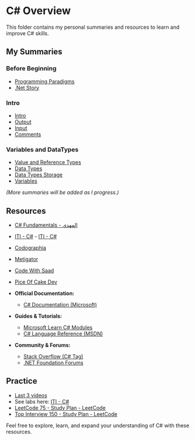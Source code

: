 # C# Overview

This folder contains my personal summaries and resources to learn and improve C# skills.

## My Summaries
### Before Beginning
- [Programming Paradigms](https://share.note.sx/gen1vspf#HXSSBTTf8CXTjxSkWUYI1RD2uztud47bOgLpCu04zNU)
- [.Net Story](https://share.note.sx/eehbb9vy#dCzfwMbmknPrBqiuphXpybtc8SxpPxOU1/ywNT8tKhc)

### Intro
- [Intro](https://share.note.sx/rmkza1md#Zs3f04SdSQJ6DyZ4yNiSAvYyEFJCmbkr+/oQFY8mijY)
- [Output](https://share.note.sx/ak10p20f#/D/dcw3R0THfO5sq+BkDj26zWgndLQGZYF2Wq+rwoz8)
- [Input](https://share.note.sx/k2gpfo5v#csDRwfuv05++U1TDryoPlG6F+VhR5zvl384MppCiWUE)
- [Comments](https://share.note.sx/tle73pra#ztovBOGjfqzd1m274zl9l6+CouJgnlt8V0jtZc9iJoc)

### Variables and DataTypes
- [Value and Reference Types](https://share.note.sx/twttbp49#x0RB8d5NpIJISYZsoBaXbDhLqifqEwDgR/pfTmMfaUo)
- [Data Types](https://share.note.sx/jc5k75u0#s5DYMs0WbpZQGD04kDrtgJ9b+dBGKrxSGFZ7fivW6qo)
- [Data Types Storage](https://share.note.sx/vvwt11gj#bt2dOr8AVUQDp2xwuyD1f9xyFgF5wk59Uik7dKsPZR0)
- [Variables](https://share.note.sx/pxvnsoxn#j1NQ/iWf+9Ji8/kdOt3FSlJDPajGJpu57AHYr0ZnmEU)

*(More summaries will be added as I progress.)*

## Resources
- [C# Fundamentals - المهدي](https://www.youtube.com/playlist?list=PLsV97AQt78NT0H8J71qe7edwRpAirfqOI)
- [ITI - C#](https://drive.google.com/drive/folders/1EEY9r2-uoWocQBX4HGm2CDyMBOTMKUaI) - [ITI - C#](https://mega.nz/folder/vVBUkKTL#Eb7lSZCiEr2cnpElH76A9Q/folder/aUREGLLC)
- [Codographia](https://www.youtube.com/playlist?list=PLX1bW_GeBRhCU9l7examhVrARmXHHRrLR)
- [Metigator](https://www.youtube.com/playlist?list=PL4n1Qos4Tb6SWPbJNpiznp-Ok4A8J_23l)
- [Code With Saad](https://www.youtube.com/playlist?list=PLZyQU-WOzZF1XNjL5mIqSv0HFnAlfQ8KQ)
- [Pice Of Cake Dev](https://www.youtube.com/playlist?list=PLfHpC6JZ316dbrFn-jAwMBZwMqkcAabWB)

- **Official Documentation:**  
  - [C# Documentation (Microsoft)](https://docs.microsoft.com/dotnet/csharp/)
  
- **Guides & Tutorials:**  
  - [Microsoft Learn C# Modules](https://docs.microsoft.com/learn/browse/?products=dotnet)  
  - [C# Language Reference (MSDN)](https://docs.microsoft.com/dotnet/csharp/language-reference/)

- **Community & Forums:**  
  - [Stack Overflow (C# Tag)](https://stackoverflow.com/questions/tagged/c%23)  
  - [.NET Foundation Forums](https://forums.dotnetfoundation.org/)

## Practice
- [Last 3 videos](https://www.youtube.com/playlist?list=PLfHpC6JZ316dbrFn-jAwMBZwMqkcAabWB)
- See labs here: [ITI - C#](https://drive.google.com/drive/folders/1EEY9r2-uoWocQBX4HGm2CDyMBOTMKUaI)
- [LeetCode 75 - Study Plan - LeetCode](https://leetcode.com/studyplan/leetcode-75/)
- [Top Interview 150 - Study Plan - LeetCode](https://leetcode.com/studyplan/top-interview-150/)

Feel free to explore, learn, and expand your understanding of C# with these resources.
